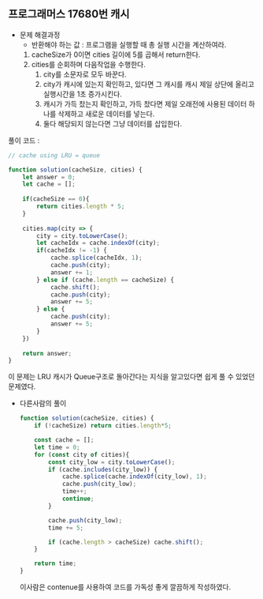 ## 프로그래머스 17680번 캐시

- 문제 해결과정
    - 반환해야 하는 값 : 프로그램을 실행할 때 총 실행 시간을 계산하여라.
    1. cacheSize가 0이면 cities 길이에 5를 곱해서 return한다.
    2. cities를 순회하며 다음작업을 수행한다.
        1. city를 소문자로 모두 바꾼다.
        2. city가 캐시에 있는지 확인하고, 있다면 그 캐시를 캐시 제일 상단에 올리고 실행시간을 1초 증가시킨다.
        3. 캐시가 가득 찼는지 확인하고, 가득 찼다면 제일 오래전에 사용된 데이터 하나를 삭제하고 새로운 데이터를 넣는다.
        4. 둘다 해당되지 않는다면 그냥 데이터를 삽입한다.

풀이 코드 :

```jsx
// cache using LRU = queue

function solution(cacheSize, cities) {
    let answer = 0;
    let cache = [];
    
    if(cacheSize == 0){
        return cities.length * 5;
    }
    
    cities.map(city => {
        city = city.toLowerCase();
        let cacheIdx = cache.indexOf(city);
        if(cacheIdx != -1) {
            cache.splice(cacheIdx, 1);
            cache.push(city);
            answer += 1;
        } else if (cache.length == cacheSize) {
            cache.shift();
            cache.push(city);
            answer += 5;
        } else {
            cache.push(city);
            answer += 5;
        }
    })
    
    return answer;
}
```

이 문제는 LRU 캐시가 Queue구조로 돌아간다는 지식을 알고있다면 쉽게 풀 수 있었던 문제였다.

- 다른사람의 풀이
    
    ```jsx
    function solution(cacheSize, cities) {
        if (!cacheSize) return cities.length*5;
    
        const cache = [];
        let time = 0;
        for (const city of cities){
            const city_low = city.toLowerCase();
            if (cache.includes(city_low)) {
                cache.splice(cache.indexOf(city_low), 1);
                cache.push(city_low);
                time++;
                continue;
            }
    
            cache.push(city_low);
            time += 5;
    
            if (cache.length > cacheSize) cache.shift();
        }
    
        return time;   
    }
    ```
    
    이사람은 contenue를 사용하여 코드를 가독성 좋게 깔끔하게 작성하였다.